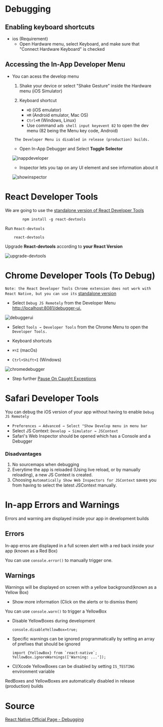 # Debugging

## Enabling keyboard shortcuts 

+ ios (Requirement)
    + Open Hardware menu, select Keyboard, and make sure that "Connect Hardware Keyboard" is checked

## Accessing the In-App Developer Menu

+ You can acess the develop menu
    1. Shake your device or select "Shake Gesture" inside the Hardware menu (iOS Simulator)

    2. Keyboard shortcut 
        + `⌘D` (iOS emulator)
        + `⌘M` (Android emulator, Mac OS)
        + `Ctrl+M` (Windows, Linux)
        + Use command `adb shell input keyevent 82` to open the dev menu (82 being the Menu key code, Android)

    ``` The Developer Menu is disabled in release (production) builds.```

    + Open In-App Debugger and Select **Toggle Selector** 

    ![inappdeveloper](../images/inappdeveloper.png)
    
    + Inspector lets you tap on any UI element and see information about it


    ![showinspector](../images/showinspector.png)


# React Developer Tools

We are going to use the [standalone version of React Developer Tools](https://github.com/facebook/react/tree/master/packages/react-devtools)


            npm install -g react-devtools



Run `React-devtools`

        react-devtools

Upgrade **React-devtools** according to **your React Version**

        
![upgrade-devtools](../images/upgrade-devtools.png)



# Chrome Developer Tools (To Debug)

`Note: the React Developer Tools Chrome extension does not work with React Native, but you can use its` [standalone version](debugging.md#React-developer-tools)


+ Select `Debug JS Remotely` from the Developer Menu [http://localhost:8081/debugger-ui.](http://localhost:8081/debugger-ui.)

![debuggerui](../images/debuggerui.png)


+ Select `Tools → Developer Tools` from the Chrome Menu to open the `Developer Tools.`

+ Keyboard shortcuts
 + `⌘⌥I` (macOs)
 + `Ctrl+Shift+I` (Windows)

 ![chromedebugger](../images/chromedebugger.png)

+ Step further [Pause On Caught Exceptions](https://stackoverflow.com/questions/2233339/javascript-is-there-a-way-to-get-chrome-to-break-on-all-errors/17324511#17324511)



# Safari Developer Tools

 You can debug the iOS version of your app without having to enable `Debug JS Remotely`

 + `Preferences → Advanced → Select "Show Develop menu in menu bar` 
 + Select JS Context: `Develop → Simulator → JSContext` 
 + Safari's Web Inspector should be opened which has a Console and a Debugger 

 ### Disadvantages

 1. No sourcemaps when debugging
 2. Everytime the app is reloaded (Using live reload, or by manually reloading), a new JS Context is created.
 3. Choosing `Automatically Show Web Inspectors for JSContext` saves you from having to select the latest JSContext manually.



# In-app Errors and Warnings

Errors and warning are displayed inside your app in development builds

## Errors

In-app erros are displayed in a full screen alert with a red back inside your app (known as a Red Box)

You can use `console.error()` to manually trigger one.

## Warnings

Warnings will be displayed on screen with a yellow background(known as a Yellow Box)

+ Show more information (Click on the alerts or to dismiss them)

You can use `console.warn()` to trigger a YellowBox

+ Disable YellowBoxes during development
 
    `console.disableYellowBox=true;` 

+ Specific warnings can be ignored programmatically by setting an array of prefixes that should be ignored

    ``` 
    import {YellowBox} from `react-native`;
    YellowBox.ignoreWarnings(['Warning: ...']);
    ```

+ CI/Xcode 
    YellowBoxes can be disabled by setting `IS_TESTING` environment variable

 RedBoxes and YellowBoxes are automatically disabled in release (production) builds



# Source

[React Native Official Page - Debugging](https://facebook.github.io/react-native/docs/debugging#reloading-javascript)


